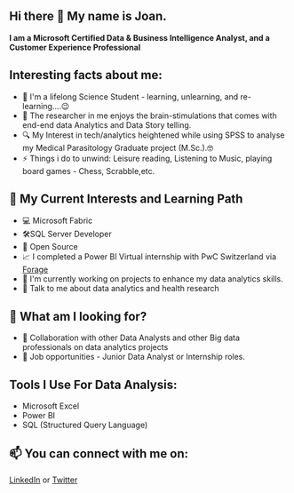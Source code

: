 ## Hi there 👋 My name is Joan.
**I am a Microsoft Certified Data & Business Intelligence Analyst, and a Customer Experience Professional**
<!--
**Analyst-Joan/Analyst-Joan** is a ✨ _special_ ✨ repository because its `README.md` (this file) appears on your GitHub profile.
-->
## Interesting facts about me:
- 🔭 I'm a lifelong Science Student - learning, unlearning, and re-learning....😉
- 🌱 The researcher in me enjoys the brain-stimulations that comes with end-end data Analytics and Data Story telling.
- 🔍 My Interest in tech/analytics heightened while using SPSS to analyse my Medical Parasitology Graduate project (M.Sc.).🤓
- ⚡ Things i do to unwind: Leisure reading, Listening to Music, playing board games - Chess, Scrabble,etc.

## 🧠 My Current Interests and Learning Path
-  :computer: Microsoft Fabric 
- 🛠️SQL Server Developer
- 🔎 Open Source
- 📈 I completed a Power BI Virtual internship with PwC Switzerland via [Forage](https://www.theforage.com/course-catalog/data)
- 🔭 I'm currently working on projects to enhance my data analytics skills.
- 💬 Talk to me about data analytics and health research

## 👀 What am I looking for?
- 👯 Collaboration with other Data Analysts and other Big data professionals on data analytics projects
- :briefcase: Job opportunities - Junior Data Analyst or Internship roles.

## Tools I Use For Data Analysis:
- Microsoft Excel 
- Power BI
- SQL (Structured Query Language)

## 📫 You can connect with me on: 
[LinkedIn](https://linkedin.com/in/chukwuemekajoanc/) or
[Twitter](https://twitter.com/Analyst_Joan)





